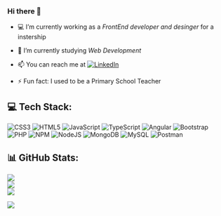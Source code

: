 ### Hi there 👋

- :computer: I’m currently working as a *FrontEnd developer and desinger* for a instership

- 🌱 I’m currently studying *Web Development* 

- 📫 You can reach me at [![LinkedIn](https://img.shields.io/badge/LinkedIn-%230077B5.svg?logo=linkedin&logoColor=white)](https://linkedin.com/in/mariaangelescordoba) 

- ⚡ Fun fact: I used to be a Primary School Teacher


## 💻 Tech Stack:
![CSS3](https://img.shields.io/badge/css3-%231572B6.svg?style=for-the-badge&logo=css3&logoColor=white) ![HTML5](https://img.shields.io/badge/html5-%23E34F26.svg?style=for-the-badge&logo=html5&logoColor=white) ![JavaScript](https://img.shields.io/badge/javascript-%23323330.svg?style=for-the-badge&logo=javascript&logoColor=%23F7DF1E) ![TypeScript](https://img.shields.io/badge/typescript-%23007ACC.svg?style=for-the-badge&logo=typescript&logoColor=white) ![Angular](https://img.shields.io/badge/angular-%23DD0031.svg?style=for-the-badge&logo=angular&logoColor=white) ![Bootstrap](https://img.shields.io/badge/bootstrap-%23563D7C.svg?style=for-the-badge&logo=bootstrap&logoColor=white) ![PHP](https://img.shields.io/badge/php-%23777BB4.svg?style=for-the-badge&logo=php&logoColor=white) ![NPM](https://img.shields.io/badge/NPM-%23000000.svg?style=for-the-badge&logo=npm&logoColor=white) ![NodeJS](https://img.shields.io/badge/node.js-6DA55F?style=for-the-badge&logo=node.js&logoColor=white) ![MongoDB](https://img.shields.io/badge/MongoDB-%234ea94b.svg?style=for-the-badge&logo=mongodb&logoColor=white) ![MySQL](https://img.shields.io/badge/mysql-%2300f.svg?style=for-the-badge&logo=mysql&logoColor=white) ![Postman](https://img.shields.io/badge/Postman-FF6C37?style=for-the-badge&logo=postman&logoColor=white)


## 📊 GitHub Stats:
![](https://github-readme-stats.vercel.app/api?username=mangelesc&theme=dark&hide_border=false&include_all_commits=true&count_private=true)<br/>
![](https://github-readme-streak-stats.herokuapp.com/?user=mangelesc&theme=dark&hide_border=false)<br/>
![](https://github-readme-stats.vercel.app/api/top-langs/?username=mangelesc&theme=dark&hide_border=false&include_all_commits=true&count_private=true&layout=compact)

[![](https://visitcount.itsvg.in/api?id=mangelesc&icon=1&color=0)](https://visitcount.itsvg.in)
